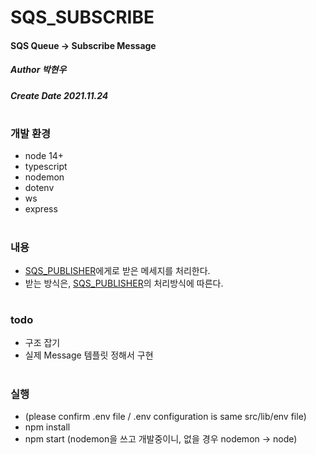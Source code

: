 # SQS_SUBSCRIBE
#### SQS Queue -> Subscribe Message
##### Author 박현우
##### Create Date 2021.11.24
#
### 개발 환경
* node 14+
* typescript
* nodemon
* dotenv
* ws
* express
#
### 내용
* [SQS_PUBLISHER](https://github.com/awakelife93/sqs_publisher)에게로 받은 메세지를 처리한다.
* 받는 방식은, [SQS_PUBLISHER](https://github.com/awakelife93/sqs_publisher)의 처리방식에 따른다.
#
### todo
* 구조 잡기
* 실제 Message 템플릿 정해서 구현
#
### 실행
* (please confirm .env file / .env configuration is same src/lib/env file)
* npm install
* npm start (nodemon을 쓰고 개발중이니, 없을 경우 nodemon -> node)

